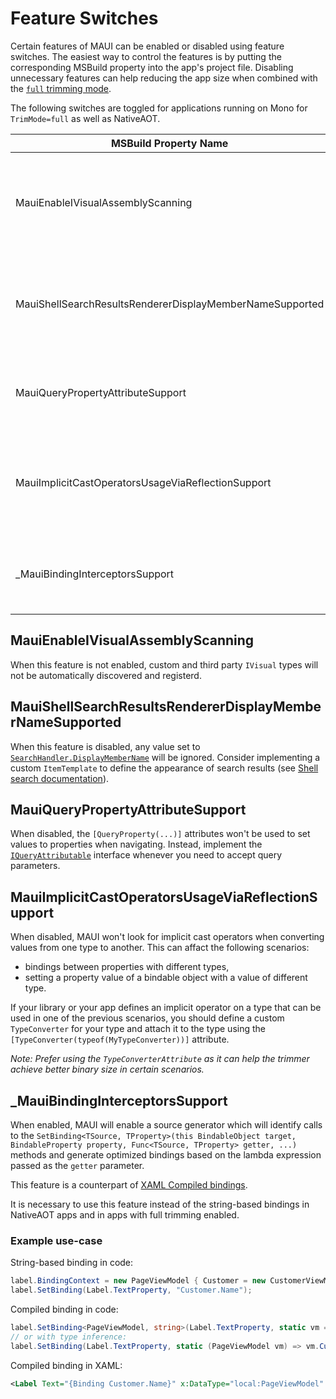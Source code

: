 # Feature Switches

Certain features of MAUI can be enabled or disabled using feature switches. The easiest way to control the features is by putting the corresponding MSBuild property into the app's project file. Disabling unnecessary features can help reducing the app size when combined with the [`full` trimming mode](https://learn.microsoft.com/dotnet/core/deploying/trimming/trimming-options).

The following switches are toggled for applications running on Mono for `TrimMode=full` as well as NativeAOT.

| MSBuild Property Name | AppContext Setting | Description |
|-|-|-|
| MauiEnableIVisualAssemblyScanning | Microsoft.Maui.RuntimeFeature.IsIVisualAssemblyScanningEnabled | When enabled, MAUI will scan assemblies for types implementing `IVisual` and for `[assembly: Visual(...)]` attributes and register these types. |
| MauiShellSearchResultsRendererDisplayMemberNameSupported | Microsoft.Maui.RuntimeFeature.IsShellSearchResultsRendererDisplayMemberNameSupported | When disabled, it is necessary to always set `ItemTemplate` of any `SearchHandler`. Displaying search results through `DisplayMemberName` will not work. |
| MauiQueryPropertyAttributeSupport | Microsoft.Maui.RuntimeFeature.IsQueryPropertyAttributeSupported | When disabled, the `[QueryProperty(...)]` attributes won't be used to set values to properties when navigating. |
| MauiImplicitCastOperatorsUsageViaReflectionSupport | Microsoft.Maui.RuntimeFeature.IsImplicitCastOperatorsUsageViaReflectionSupported | When disabled, MAUI won't look for implicit cast operators when converting values from one type to another. This feature is not trim-compatible. |
| _MauiBindingInterceptorsSupport | Microsoft.Maui.RuntimeFeature.AreBindingInterceptorsSupported | When disabled, MAUI won't intercept any calls to `SetBinding` methods and try to compile them. Enabled by default. |

## MauiEnableIVisualAssemblyScanning

When this feature is not enabled, custom and third party `IVisual` types will not be automatically discovered and registerd.

## MauiShellSearchResultsRendererDisplayMemberNameSupported

When this feature is disabled, any value set to [`SearchHandler.DisplayMemberName`](https://learn.microsoft.com/dotnet/api/microsoft.maui.controls.searchhandler.displaymembername) will be ignored. Consider implementing a custom `ItemTemplate` to define the appearance of search results (see [Shell search documentation](https://learn.microsoft.com/dotnet/maui/fundamentals/shell/search#define-search-results-item-appearance)).

## MauiQueryPropertyAttributeSupport

When disabled, the `[QueryProperty(...)]` attributes won't be used to set values to properties when navigating. Instead, implement the [`IQueryAttributable`](https://learn.microsoft.com/en-us/dotnet/maui/fundamentals/shell/navigation#process-navigation-data-using-a-single-method) interface whenever you need to accept query parameters.

## MauiImplicitCastOperatorsUsageViaReflectionSupport

When disabled, MAUI won't look for implicit cast operators when converting values from one type to another. This can affact the following scenarios:
- bindings between properties with different types,
- setting a property value of a bindable object with a value of different type.

If your library or your app defines an implicit operator on a type that can be used in one of the previous scenarios, you should define a custom `TypeConverter` for your type and attach it to the type using the `[TypeConverter(typeof(MyTypeConverter))]` attribute.

_Note: Prefer using the `TypeConverterAttribute` as it can help the trimmer achieve better binary size in certain scenarios._

## _MauiBindingInterceptorsSupport

When enabled, MAUI will enable a source generator which will identify calls to the `SetBinding<TSource, TProperty>(this BindableObject target, BindableProperty property, Func<TSource, TProperty> getter, ...)` methods and generate optimized bindings based on the lambda expression passed as the `getter` parameter.

This feature is a counterpart of [XAML Compiled bindings](https://learn.microsoft.com/dotnet/maui/fundamentals/data-binding/compiled-bindings).

It is necessary to use this feature instead of the string-based bindings in NativeAOT apps and in apps with full trimming enabled.

### Example use-case

String-based binding in code:
```c#
label.BindingContext = new PageViewModel { Customer = new CustomerViewModel { Name = "John" } };
label.SetBinding(Label.TextProperty, "Customer.Name");
```

Compiled binding in code:
```c#
label.SetBinding<PageViewModel, string>(Label.TextProperty, static vm => vm.Customer.Name);
// or with type inference:
label.SetBinding(Label.TextProperty, static (PageViewModel vm) => vm.Customer.Name);
```

Compiled binding in XAML:
```xml
<Label Text="{Binding Customer.Name}" x:DataType="local:PageViewModel" />
```
